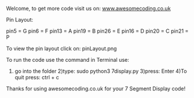 ﻿Welcome, to get more code visit us on:
www.awesomecoding.co.uk



Pin Layout:

pin5 = G
pin6 = F
pin13 = A
pin19 = B
pin26 = E
pin16 = D
pin20 = C
pin21 = P

To view the pin layout click on:
pinLayout.png

To run the code use the command in Terminal use:

1) go into the folder
2)type: sudo python3 7display.py
3)press: Enter
4)To quit press: ctrl + c

Thanks for using awesomecoding.co.uk for your 7 Segment Display code!
